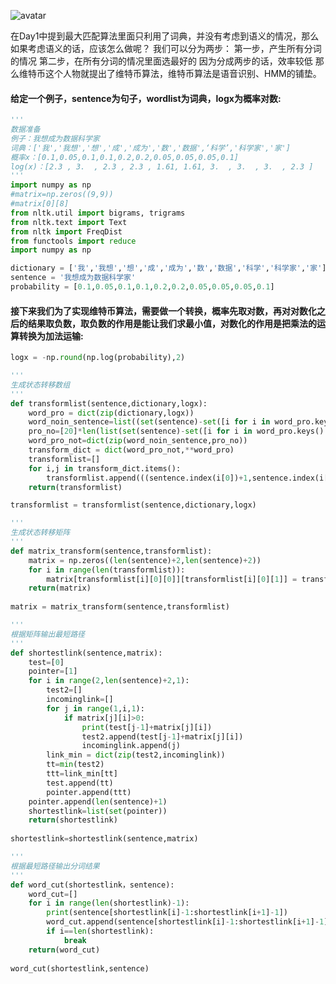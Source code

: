 ![avatar](/Users/betty/Downloads/自然语言处理/贪心学园课程练习/自建课程练习/02维特币算法-改.png)


在Day1中提到最大匹配算法里面只利用了词典，并没有考虑到语义的情况，那么如果考虑语义的话，应该怎么做呢？
我们可以分为两步：
第一步，产生所有分词的情况
第二步，在所有分词的情况里面选最好的
因为分成两步的话，效率较低
那么维特币这个人物就提出了维特币算法，维特币算法是语音识别、HMM的铺垫。

#### 给定一个例子，sentence为句子，wordlist为词典，logx为概率对数:
```python
'''
数据准备
例子：我想成为数据科学家
词典：['我','我想','想','成','成为','数','数据',‘科学’,'科学家','家']
概率x：[0.1,0.05,0.1,0.1,0.2,0.2,0.05,0.05,0.05,0.1]
log(x)：[2.3 , 3.  , 2.3 , 2.3 , 1.61, 1.61, 3.  , 3.  , 3.  , 2.3 ]   
'''
import numpy as np
#matrix=np.zeros((9,9))
#matrix[0][8]
from nltk.util import bigrams, trigrams
from nltk.text import Text
from nltk import FreqDist
from functools import reduce
import numpy as np

dictionary = ['我','我想','想','成','成为','数','数据','科学','科学家','家']
sentence = '我想成为数据科学家'
probability = [0.1,0.05,0.1,0.1,0.2,0.2,0.05,0.05,0.05,0.1]
```

#### 接下来我们为了实现维特币算法，需要做一个转换，概率先取对数，再对对数化之后的结果取负数，取负数的作用是能让我们求最小值，对数化的作用是把乘法的运算转换为加法运输:
```python
logx = -np.round(np.log(probability),2)
```

```python
'''
生成状态转移数组
'''
def transformlist(sentence,dictionary,logx):
    word_pro = dict(zip(dictionary,logx))
    word_noin_sentence=list((set(sentence)-set([i for i in word_pro.keys() if len(i)==1])))
    pro_no=[20]*len(list(set(sentence)-set([i for i in word_pro.keys() if len(i)==1])))
    word_pro_not=dict(zip(word_noin_sentence,pro_no))
    transform_dict = dict(word_pro_not,**word_pro)
    transformlist=[]
    for i,j in transform_dict.items():
        transformlist.append(((sentence.index(i[0])+1,sentence.index(i[-1])+2),j))
    return(transformlist)

transformlist = transformlist(sentence,dictionary,logx) 
```

```python
'''
生成状态转移矩阵
'''    
def matrix_transform(sentence,transformlist):
    matrix = np.zeros((len(sentence)+2,len(sentence)+2))
    for i in range(len(transformlist)):
        matrix[transformlist[i][0][0]][transformlist[i][0][1]] = transformlist[i][1]
    return(matrix)
    
matrix = matrix_transform(sentence,transformlist)  
```



```python
'''
根据矩阵输出最短路径
'''
def shortestlink(sentence,matrix):
    test=[0]
    pointer=[1]    
    for i in range(2,len(sentence)+2,1):
        test2=[]
        incominglink=[]
        for j in range(1,i,1):
            if matrix[j][i]>0:
                print(test[j-1]+matrix[j][i])
                test2.append(test[j-1]+matrix[j][i])
                incominglink.append(j)
        link_min = dict(zip(test2,incominglink))    
        tt=min(test2)
        ttt=link_min[tt]
        test.append(tt)
        pointer.append(ttt)
    pointer.append(len(sentence)+1)
    shortestlink=list(set(pointer))
    return(shortestlink)
    
shortestlink=shortestlink(sentence,matrix)
```

```python
'''
根据最短路径输出分词结果
'''
def word_cut(shortestlink，sentence):
    word_cut=[]
    for i in range(len(shortestlink)-1):
        print(sentence[shortestlink[i]-1:shortestlink[i+1]-1])
        word_cut.append(sentence[shortestlink[i]-1:shortestlink[i+1]-1])
        if i==len(shortestlink):
            break
    return(word_cut)
    
word_cut(shortestlink,sentence)
```









